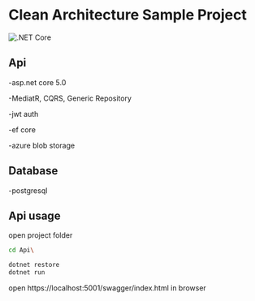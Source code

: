 # Clean Architecture Sample Project

![.NET Core](https://github.com/nebioo/Clean/workflows/.NET%20Core/badge.svg)

## Api
  -asp.net core 5.0
  
  -MediatR, CQRS, Generic Repository
  
  -jwt auth
  
  -ef core
  
  -azure blob storage
  
## Database
  -postgresql 

## Api usage
open project folder
```bash
cd Api\
```
```bash
dotnet restore 
dotnet run
```

open https://localhost:5001/swagger/index.html in browser
